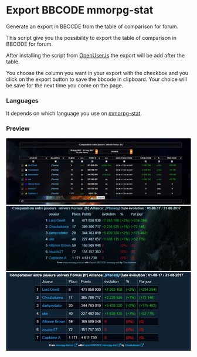 # Export BBCODE mmorpg-stat

Generate an export in BBOCDE from the table of comparison for forum.

This script give you the possibility to export the table of comparison in BBCODE for forum. 

After installing the script from [OpenUserJs] the export will be add after the table.

You choose the column you want in your export with the checkbox and you click on the export button to save the bbcode in clipboard.
Your choice will be save for the next time you come on the page.

### Languages

It depends on which language you use on [mmorpg-stat]. 

### Preview

![Screen_mmorpg-stat](/preview/Screen_mmorpg-stat.JPG)
![Screen_forum_1](/preview/Screen_export_forumactif.JPG)
![Screen_forum_2](/preview/Screen_export_board_ogame.JPG)

[OpenUserJs]: <https://openuserjs.org/scripts/Choubakawa/Export_BBCODE_mmorpg-stat>
[mmorpg-stat]: <https://www.mmorpg-stat.eu/>